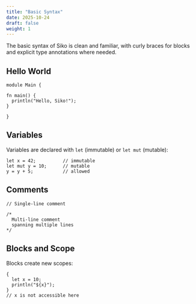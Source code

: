 ```yaml
---
title: "Basic Syntax"
date: 2025-10-24
draft: false
weight: 1
---
```


The basic syntax of Siko is clean and familiar, with curly braces for blocks and explicit type annotations where needed.

## Hello World

```siko
module Main {

fn main() {
  println("Hello, Siko!");
}

}
```

## Variables

Variables are declared with `let` (immutable) or `let mut` (mutable):

```siko
let x = 42;          // immutable
let mut y = 10;      // mutable
y = y + 5;           // allowed
```

## Comments

```siko
// Single-line comment

/*
  Multi-line comment
  spanning multiple lines
*/
```

## Blocks and Scope

Blocks create new scopes:

```siko
{
  let x = 10;
  println("${x}");
}
// x is not accessible here
```
